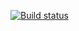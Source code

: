 [![Build status](https://ci.appveyor.com/api/projects/status/9s6qi0scd9l1subc?svg=true)](https://ci.appveyor.com/project/Evgeny257/aqa-code)
